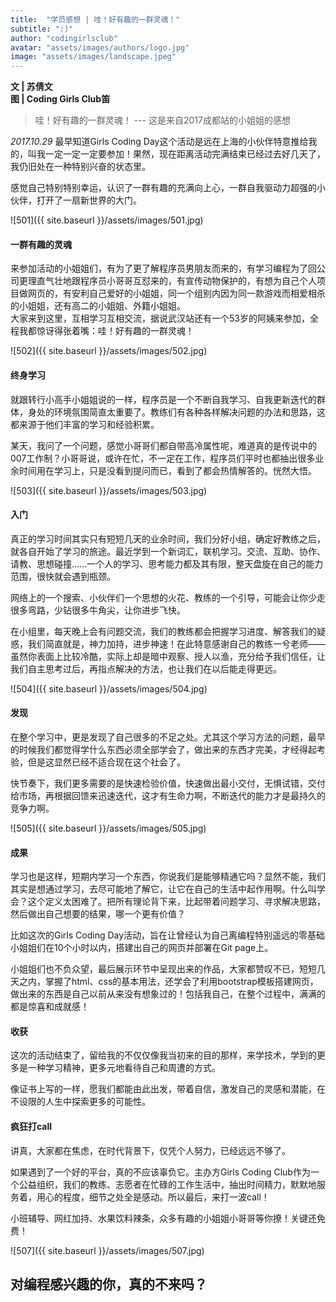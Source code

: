 ```yaml
---
title:  "学员感想 | 哇！好有趣的一群灵魂！"
subtitle: ":)"
author: "codingirlsclub"
avatar: "assets/images/authors/logo.jpg"
image: "assets/images/landscape.jpeg"
---
```


**文 | 苏倩文**  
**图 | Coding Girls Club笛**  

> 哇！好有趣的一群灵魂！
>         --- 这是来自2017成都站的小姐姐的感想

_2017.10.29_
最早知道Girls Coding Day这个活动是远在上海的小伙伴特意推给我的，叫我一定一定一定要参加！果然，现在距离活动完满结束已经过去好几天了，我仍旧处在一种特别兴奋的状态里。  

感觉自己特别特别幸运，认识了一群有趣的充满向上心，一群自我驱动力超强的小伙伴，打开了一扇新世界的大门。  

![501]({{ site.baseurl }}/assets/images/501.jpg)

#### 一群有趣的灵魂
来参加活动的小姐姐们，有为了更了解程序员男朋友而来的，有学习编程为了回公司更理直气壮地跟程序员小哥哥互怼来的，有宣传动物保护的，有想为自己个人项目做网页的，有安利自己爱好的小姐姐，同一个组别内因为同一款游戏而相爱相杀的小姐姐，还有高二的小姐姐、外籍小姐姐。  
大家来到这里，互相学习互相交流，据说武汉站还有一个53岁的阿姨来参加，全程我都惊讶得张着嘴：哇！好有趣的一群灵魂！  

![502]({{ site.baseurl }}/assets/images/502.jpg)

#### 终身学习
就跟转行小高手小姐姐说的一样，程序员是一个不断自我学习、自我更新迭代的群体，身处的环境氛围简直太重要了。教练们有各种各样解决问题的办法和思路，这都来源于他们丰富的学习和经验积累。  

某天，我问了一个问题，感觉小哥哥们都自带高冷属性呢，难道真的是传说中的007工作制？小哥哥说，或许在忙，不一定在工作，程序员们平时也都抽出很多业余时间用在学习上，只是没看到提问而已，看到了都会热情解答的。恍然大悟。  

![503]({{ site.baseurl }}/assets/images/503.jpg)

#### 入门
真正的学习时间其实只有短短几天的业余时间，我们分好小组，确定好教练之后，就各自开始了学习的旅途。最近学到一个新词汇，联机学习。交流、互助、协作、请教、思想碰撞……一个人的学习、思考能力都及其有限，整天盘旋在自己的能力范围，很快就会遇到瓶颈。  

网络上的一个搜索、小伙伴们一个思想的火花、教练的一个引导，可能会让你少走很多弯路，少钻很多牛角尖，让你进步飞快。  

在小组里，每天晚上会有问题交流，我们的教练都会把握学习进度、解答我们的疑惑，我们简直就是，神力加持，进步神速！在此特意感谢自己的教练一兮老师——虽然你表面上比较冷酷，实际上却是暗中观察、授人以渔，充分给予我们信任，让我们自主思考过后，再指点解决的方法，也让我们在以后能走得更远。  

![504]({{ site.baseurl }}/assets/images/504.jpg)

#### 发现
在整个学习中，更是发现了自己很多的不足之处。尤其这个学习方法的问题，最早的时候我们都觉得学什么东西必须全部学会了，做出来的东西才完美，才经得起考验，但是这显然已经不适合现在这个社会了。  

快节奏下，我们更多需要的是快速检验价值，快速做出最小交付，无惧试错，交付给市场，再根据回馈来迅速迭代，这才有生命力啊，不断迭代的能力才是最持久的竞争力啊。  

![505]({{ site.baseurl }}/assets/images/505.jpg)

#### 成果
学习也是这样，短期内学习一个东西，你说我们是能够精通它吗？显然不能，我们其实是想通过学习，去尽可能地了解它，让它在自己的生活中起作用啊。什么叫学会？这个定义太困难了。把所有理论背下来，比起带着问题学习、寻求解决思路，然后做出自己想要的结果，哪一个更有价值？  

比如这次的Girls Coding Day活动，旨在让曾经认为自己离编程特别遥远的零基础小姐姐们在10个小时以内，搭建出自己的网页并部署在Git page上。  

小姐姐们也不负众望，最后展示环节中呈现出来的作品，大家都赞叹不已，短短几天之内，掌握了html、css的基本用法，还学会了利用bootstrap模板搭建网页，做出来的东西是自己以前从来没有想象过的！包括我自己，在整个过程中，满满的都是惊喜和成就感！  

#### 收获
这次的活动结束了，留给我的不仅仅像我当初来的目的那样，来学技术，学到的更多是一种学习精神，更多元地看待自己和周遭的方式。  

像证书上写的一样，愿我们都能由此出发，带着自信，激发自己的灵感和潜能，在不设限的人生中探索更多的可能性。  

#### 疯狂打call
讲真，大家都在焦虑，在时代背景下，仅凭个人努力，已经远远不够了。  

如果遇到了一个好的平台，真的不应该辜负它。主办方Girls Coding Club作为一个公益组织，我们的教练、志愿者在忙碌的工作生活中，抽出时间精力，默默地服务着，用心的程度，细节之处全是感动。所以最后，来打一波call！  

小班辅导、网红加持、水果饮料辣条，众多有趣的小姐姐小哥哥等你撩！关键还免费！  

![507]({{ site.baseurl }}/assets/images/507.jpg)

## 对编程感兴趣的你，真的不来吗？  












